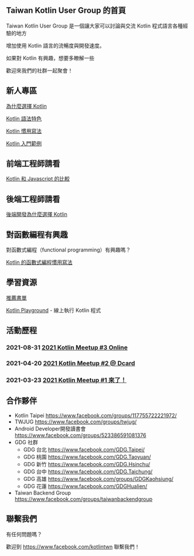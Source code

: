 ## Taiwan Kotlin User Group 的首頁

Taiwan Kotlin User Group 是一個讓大家可以討論與交流 Kotlin 程式語言各種經驗的地方

增加使用 Kotlin 語言的流暢度與開發速度。

如果對 Kotlin 有興趣，想要多瞭解一些

歡迎來我們的社群一起聚會！

## 新人專區

[為什麼選擇 Kotlin](why-kotlin.md)

[Kotlin 語法特色](kotlin-syntax.md)

[Kotlin 慣用寫法](idioms.md)

[Kotlin 入門範例](kotlin-intro-example.md)

## 前端工程師請看

[Kotlin 和 Javascript 的比較](kotlin-vs-js.md)

## 後端工程師請看

[後端開發為什麼選擇 Kotlin](why-kotlin-backend.md)

## 對函數編程有興趣

對函數式編程（functional programming）有興趣嗎？

[Kotlin 的函數式編程慣用寫法](kotlin-functional-programming-example.md)

## 學習資源

[推薦書單](book-list.md)

[Kotlin Playground](https://play.kotlinlang.org/) - 線上執行 Kotlin 程式

## 活動歷程

### 2021-08-31 [2021 Kotlin Meetup #3 Online](https://www.facebook.com/events/1264189300692421/)

### 2021-04-20 [2021 Kotlin Meetup #2 @ Dcard](https://www.facebook.com/events/793159571303586/)

### 2021-03-23 [2021 Kotlin Meetup #1 來了！](https://www.facebook.com/events/480898682916368/)

## 合作夥伴

* Kotlin Taipei <https://www.facebook.com/groups/117755722221972/>
* TWJUG <https://www.facebook.com/groups/twjug/>
* Android Developer開發讀書會 <https://www.facebook.com/groups/523386591081376>
* GDG 社群
  * GDG 台北 <https://www.facebook.com/GDG.Taipei/>
  * GDG 桃園 <https://www.facebook.com/GDG.Taoyuan/> 
  * GDG 新竹 <https://www.facebook.com/GDG.Hsinchu/> 
  * GDG 台中 <https://www.facebook.com/GDG.Taichung/>
  * GDG 高雄 <https://www.facebook.com/groups/GDGKaohsiung/> 
  * GDG 花蓮 <https://www.facebook.com/GDGHualien/>
* Taiwan Backend Group <https://www.facebook.com/groups/taiwanbackendgroup>

## 聯繫我們

有任何問題嗎？

歡迎到 <https://www.facebook.com/kotlintwn> 聯繫我們！


